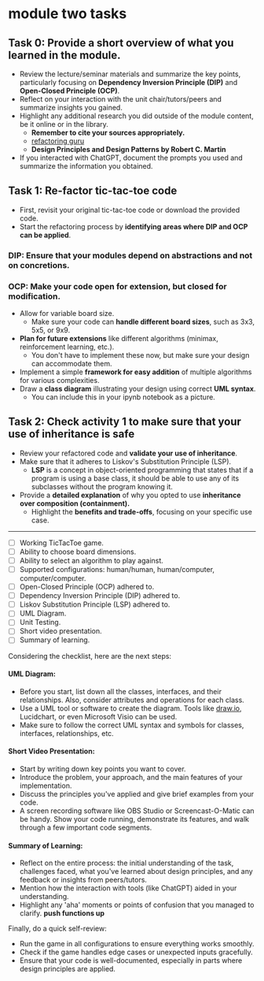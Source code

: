 # module two tasks

## Task 0: Provide a short overview of what you learned in the module.

- Review the lecture/seminar materials and summarize the key points, particularly focusing on **Dependency Inversion Principle (DIP)** and **Open-Closed Principle (OCP)**.
- Reflect on your interaction with the unit chair/tutors/peers and summarize insights you gained.
- Highlight any additional research you did outside of the module content, be it online or in the library. 
    - **Remember to cite your sources appropriately.**
    - [refactoring guru](https://refactoring.guru/)
    - **Design Principles and Design Patterns by Robert C. Martin**
- If you interacted with ChatGPT, document the prompts you used and summarize the information you obtained.

## Task 1: Re-factor tic-tac-toe code

- First, revisit your original tic-tac-toe code or download the provided code.
- Start the refactoring process by **identifying areas where DIP and OCP can be applied**.
### DIP: Ensure that your modules depend on abstractions and not on concretions.
### OCP: Make your code open for extension, but closed for modification.
- Allow for variable board size. 
    - Make sure your code can **handle different board sizes**, such as 3x3, 5x5, or 9x9.
- **Plan for future extensions** like different algorithms (minimax, reinforcement learning, etc.). 
     - You don't have to implement these now, but make sure your design can accommodate them.
- Implement a simple **framework for easy addition** of multiple algorithms for various complexities.
- Draw a **class diagram** illustrating your design using correct **UML syntax**. 
     - You can include this in your ipynb notebook as a picture.

## Task 2: Check activity 1 to make sure that your use of inheritance is safe

- Review your refactored code and **validate your use of inheritance**. 
- Make sure that it adheres to Liskov's Substitution Principle (LSP). 
     - **LSP** is a concept in object-oriented programming that states that if a program is using a base class, it should be able to use any of its subclasses without the program knowing it.
- Provide a **detailed explanation** of why you opted to use **inheritance over composition (containment).** 
    - Highlight the **benefits and trade-offs**, focusing on your specific use case.

---


- [ ] Working TicTacToe game.
- [ ] Ability to choose board dimensions.
- [ ] Ability to select an algorithm to play against.
- [ ] Supported configurations: human/human, human/computer, computer/computer.
- [ ] Open-Closed Principle (OCP) adhered to.
- [ ] Dependency Inversion Principle (DIP) adhered to.
- [ ] Liskov Substitution Principle (LSP) adhered to.
- [ ] UML Diagram.
- [ ] Unit Testing.
- [ ] Short video presentation.
- [ ] Summary of learning.

Considering the checklist, here are the next steps:

#### UML Diagram:
   - Before you start, list down all the classes, interfaces, and their relationships. Also, consider attributes and operations for each class.
   - Use a UML tool or software to create the diagram. Tools like [draw.io](https://www.draw.io/), Lucidchart, or even Microsoft Visio can be used.
   - Make sure to follow the correct UML syntax and symbols for classes, interfaces, relationships, etc.

#### Short Video Presentation:
   - Start by writing down key points you want to cover.
   - Introduce the problem, your approach, and the main features of your implementation.
   - Discuss the principles you've applied and give brief examples from your code.
   - A screen recording software like OBS Studio or Screencast-O-Matic can be handy. Show your code running, demonstrate its features, and walk through a few important code segments.

#### Summary of Learning:
   - Reflect on the entire process: the initial understanding of the task, challenges faced, what you've learned about design principles, and any feedback or insights from peers/tutors.
   - Mention how the interaction with tools (like ChatGPT) aided in your understanding.
   - Highlight any 'aha' moments or points of confusion that you managed to clarify. **push functions up**

Finally, do a quick self-review:
   - Run the game in all configurations to ensure everything works smoothly.
   - Check if the game handles edge cases or unexpected inputs gracefully.
   - Ensure that your code is well-documented, especially in parts where design principles are applied.
